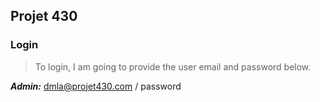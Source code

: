 ## Projet 430

### Login


> To login, I am going to provide the user email and password below.

***Admin:*** dmla@projet430.com / password

